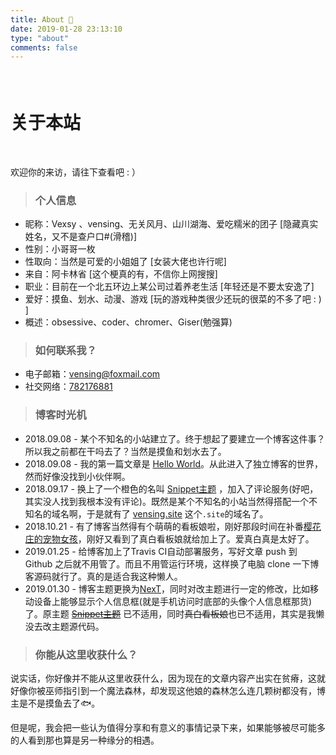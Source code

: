 ```yaml
---
title: About 📧
date: 2019-01-28 23:13:10
type: "about"
comments: false
---
```

#### <br/>

# 关于本站

<br/>

欢迎你的来访，请往下查看吧 : ）


>### 个人信息

- 昵称：Vexsy 、vensing、无关风月、山川湖海、爱吃糯米的团子 [隐藏真实姓名，又不是查户口#(滑稽)]
- 性别：小哥哥一枚
- 性取向：当然是可爱的小姐姐了 [女装大佬也许行呢]
- 来自：阿卡林省 [这个梗真的有，不信你上网搜搜]
- 职业：目前在一个北五环边上某公司过着养老生活 [年轻还是不要太安逸了]
- 爱好：摸鱼、划水、动漫、游戏 [玩的游戏种类很少还玩的很菜的不多了吧 : ) ]
- 概述：obsessive、coder、chromer、Giser(勉强算)

 
>### 如何联系我？

- 电子邮箱：[vensing@foxmail.com](mailto:vensing@foxmail.com)
- 社交网络：[782176881](http://wpa.qq.com/msgrd?v=3&uin=782176881&site=qq&menu=yes)

>### 博客时光机

- 2018.09.08 - 某个不知名的小站建立了。终于想起了要建立一个博客这件事？所以我之前都在干吗去了？当然是摸鱼和划水去了。
- 2018.09.08 - 我的第一篇文章是 [Hello World](https://vensing.site/2018/09/08/hello-world/)。从此进入了独立博客的世界，然而好像没找到小伙伴啊。
- 2018.09.17 - 换上了一个橙色的名叫 [Snippet主题](https://github.com/shenliyang/hexo-theme-snippet) ，加入了评论服务(好吧，其实没人找到我根本没有评论)。既然是某个不知名的小站当然得搭配一个不知名的域名啊，于是就有了 [vensing.site](https://vensing.site) 这个`.site`的域名了。
- 2018.10.21 - 有了博客当然得有个萌萌的看板娘啦，刚好那段时间在补番[樱花庄的宠物女孩](https://www.bilibili.com/bangumi/media/md687/?from=search&seid=5864954923037171538)，刚好又看到了真白看板娘就给加上了。爱真白真是太好了。
- 2019.01.25 - 给博客加上了Travis CI自动部署服务，写好文章 push 到 Github 之后就不用管了。而且不用管运行环境，这样换了电脑 clone 一下博客源码就行了。真的是适合我这种懒人。
- 2019.01.30 - 博客主题更换为[NexT](https://github.com/iissnan/hexo-theme-next)，同时对改主题进行一定的修改，比如移动设备上能够显示个人信息框(就是手机访问时底部的头像个人信息框那货)了。原主题 ~~[Snippet主题](https://github.com/shenliyang/hexo-theme-snippet)~~ 已不适用，同时~~真白看板娘~~也已不适用，其实是我懒没去改主题源代码。


>### 你能从这里收获什么？

说实话，你好像并不能从这里收获什么，因为现在的文章内容产出实在贫瘠，这就好像你被巫师指引到一个魔法森林，却发现这他娘的森林怎么连几颗树都没有，博主是不是摸鱼去了🐟。

但是呢，我会把一些认为值得分享和有意义的事情记录下来，如果能够被尽可能多的人看到那也算是另一种缘分的相遇。